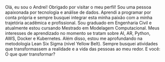 Olá, eu sou o Andrei! Obrigado por visitar o meu perfil!
Sou uma pessoa apaixonada por tecnologia e análise de dados. 
Aprendi a programar por conta própria e sempre busquei integrar esta minha paixão com a minha trajetória acadêmica e profissional.
Sou graduado em Engenharia Civil e atualmente estou cursando Mestrado em Modelagem Computacional.
Meus interesses de aprendizado no momento se tratam sobre AI, AR, Python, AWS, Docker e Kubernetes.
Além disso, estou me aprofundando na metodologia Lean Six Sigma (nível Yellow Belt).
Sempre busquei atividades que transformassem a realidade e a vida das pessoas ao meu redor. E você: O que quer transformar?
